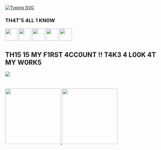 [![Typing SVG](https://readme-typing-svg.demolab.com/?lines=W3LC0M3+T0+W0LFG4NG'5+P4G3;TURM1NH4+D0+D1D1+😂🤣)](https://git.io/typing-svg)


<div><h3 align = "left">TH4T'5 4LL 1 KN0W</h3></div>
<div>
          <img src="https://cdn.jsdelivr.net/gh/devicons/devicon@latest/icons/python/python-plain.svg" width="40" height="40"/>
          <img src="https://cdn.jsdelivr.net/gh/devicons/devicon@latest/icons/arduino/arduino-original-wordmark.svg" width="40" height="40"/>
          <img src="https://cdn.jsdelivr.net/gh/devicons/devicon@latest/icons/c/c-plain.svg" width="40" height="40"/>
          <img src="https://cdn.jsdelivr.net/gh/devicons/devicon@latest/icons/cplusplus/cplusplus-plain.svg" width="40" height="40"/>
          <img src="https://cdn.jsdelivr.net/gh/devicons/devicon@latest/icons/html5/html5-plain.svg" width = "40" height = "40"/>
</div>

<div><h2 align = "left">TH15 15 MY F1RST 4CC0UNT !! T4K3 4 L00K 4T MY W0RK5</h2></div>

<div>
          <a href = "https://github.com/w0lfg4ng/Turminha-do-Didi-">
          <img align="center" src="https://github-readme-stats.vercel.app/api/pin/?username=w0lfg4ng&repo=Turminha-do-Didi-&theme=dark" />
          </a>
</div>

#           
          

<div>
<a href="https://github.com/w0lfg4ng">
<img loading="lazy" height="180em" src="https://github-readme-stats.vercel.app/api/top-langs/?username=w0lfg4ng&layout=compact&langs_count=7&theme=dracula"/>
<img loading="lazy" height="180em" src="https://github-readme-stats.vercel.app/api?username=w0lfg4ng&show_icons=true&theme=dracula&include_all_commits=true&count_private=true"/>
</div>
